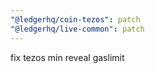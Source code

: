 ```yaml
---
"@ledgerhq/coin-tezos": patch
"@ledgerhq/live-common": patch
---
```


fix tezos min reveal gaslimit
